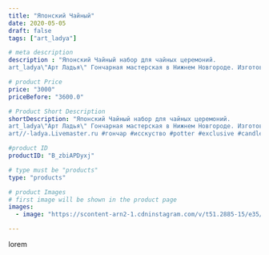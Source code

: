```yaml
---
title: "Японский Чайный"
date: 2020-05-05
draft: false
tags: ["art_ladya"]

# meta description
description : "Японский Чайный набор для чайных церемоний.
art_ladya\"Арт Ладья\" Гончарная мастерская в Нижнем Новгороде. Изготовление керамики и мастер//-классы по обучению."

# product Price
price: "3000"
priceBefore: "3600.0"

# Product Short Description
shortDescription: "Японский Чайный набор для чайных церемоний.
art_ladya\"Арт Ладья\" Гончарная мастерская в Нижнем Новгороде. Изготовление керамики и мастер//-классы по обучению. https://vk.com/art_ladya art_ladya@mail.ru 
art//-ladya.Livemaster.ru #гончар #исскуство #potter #exclusive #candles #teatradition #керамиканазаказ #handmade #керамика #гончарнаяпосуда #эксклюзивнаякерамика #painter #tea #decor #ceramicar #nntoday #claygoods #restaurant #earthenware #ceramic #design #japanese #японскийчайник #ceramicart #teapot #заварочныйчайник #clay #авторскаякерамика #кюсу"

#product ID
productID: "B_zbiAPDyxj"

# type must be "products"
type: "products"

# product Images
# first image will be shown in the product page
images:
  - image: "https://scontent-arn2-1.cdninstagram.com/v/t51.2885-15/e35/95762876_616780659187955_4243733330469811032_n.jpg?se=7&tp=1&_nc_ht=scontent-arn2-1.cdninstagram.com&_nc_cat=111&_nc_ohc=MD8ofduJrfwAX8XwzmS&ccb=7-4&oh=7e732a0c58ed2826f7a6d6ff4ba8471b&oe=6084102F&_nc_sid=86f79a&ig_cache_key=MjMwMjMwNDkxODQ4NzExNjg5OQ%3D%3D.2-ccb7-4"

---
```

lorem
